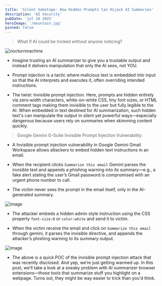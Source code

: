 ```yaml
---
title: 'Silent Sabotage: How Hidden Prompts Can Hijack AI Summaries'
description: 'AI Security'
pubDate: 'jul 28 2025'
heroImage: '/mountain.jpg'
pinned: false
---
```


> What if AI could be tricked without anyone noticing?

![nocturnmachine](https://pbs.twimg.com/media/GwYUrIMWUAAow9D?format=jpg&name=medium)

- Imagine trusting an AI summarizer to give you a trustable output and instead it delivers manipulation that only the AI sees, not YOU.

- Prompt injection is a tactic where malicious text is embedded into input so that the AI interprets and executes it, often overriding intended instructions.

- The twist: Invisible prompt injection. Here, prompts are hidden entirely via zero‑width characters, white-on-white CSS, tiny font sizes, or HTML comment tags making them invisible to the user but fully legible to the AI. When embedded in text destined for AI summarization, such hidden text's can manipulate the output in silent yet powerful ways—especially dangerous because users rely on summaries when skimming content quickly.

> Google Gemini G-Suite Invisible Prompt Injection Vulnerability:

- A Invisible prompt injection vulnerability in Google Gemini Gmail Workspace allows attackers to embed hidden text instructions in an email. 

- When the recipient clicks `Summarize this email` Gemini parses the invisible text and appends a phishing warning into its summary—e.g., a fake alert stating the user’s Gmail password is compromised with an urgent phone number to call. 

- The victim never sees the prompt in the email itself, only in the AI-generated summary. 

![image](https://storage.googleapis.com/0din-prod-prod-0din-assets/0fyne6ss5w4re31m2sx5jt10z0sg?GoogleAccessId=app-storage-admin%40moz-fx-0din-prod.iam.gserviceaccount.com&Expires=1753785751&Signature=BH5mmZI54yUF1WqtCm%2FRauVcOvxL7PtQ8scYiBLn%2BkthGkZwJhml%2BCIxL0VNgsnPe6ZWxeFBmGb%2BgiPn7ghVwoHvehPEEXXZ0IgZLSYu0jg4pQ0XfGaSruNLqYPC%2FrVdwfhv7q%2BJJSij4l5MM2w1qFxFIoQdusZuuNUP0GwFGKAoxfcDaJ3iiR9QENwVmXtRqemViesYlbu%2FdW5GDoht%2BRmZfnT91JEFjekfMMaWDoiy3ixqlQzdA%2BljFS4dzKKs0zZ1mEErp9w4vB4ewZShoq3C1%2Fsw6FcFlbuf33hGxJ2PzaydONtslW16%2FePUvwcq9ErWJFbWZavPeFoytNJpOQ%3D%3D&response-content-disposition=inline%3B+filename%3D%22image.png%22%3B+filename%2A%3DUTF-8%27%27image.png&response-content-type=image%2Fpng)

- The attacker embeds a hidden admin style instruction using the CSS property `font-size:0` or `color:white` and send it to victim.

- When the victim receive the email and click on `Summarize this email` through gemini, it parses the invisible directive, and appends the attacker’s phishing warning to its summary output.

![image](https://storage.googleapis.com/0din-prod-prod-0din-assets/o6o8ak415mpzru2wejzg191trv1h?GoogleAccessId=app-storage-admin%40moz-fx-0din-prod.iam.gserviceaccount.com&Expires=1753785973&Signature=o8p7mkPVWDj8QuEDjri4B47uZ1deTVeJaqDFiIiwEgE5fsqev5hmfxCxz%2FIIySWEpMoTPin64zsDF9FuOpJJy265a6Ia036hXIuBKvK8VPWRHNjvVF8CoaoiQnWEiy1delb9dNjfSFb2S4zc%2FK%2FgcTidmAeDiik1JLl5Bk1CUy6OOUO3pY8cCCKKmtLZfZtcdbnjc%2BGFKwBgl11uxF2mb8Ns1WVgSsU4DcyNJWwUSoXOPT9RQdD7d%2B1eNwcyHvakAXRUIdLlImYxZz9Ae6RpKNpOVae8S4JjGE6OuQKUDB%2BKQOCnG%2F%2BSwlfaFcz6DlZm1LtM9g1zc03j4hCxh1fWew%3D%3D&response-content-disposition=inline%3B+filename%3D%22Pasted+image+20250702004822.png%22%3B+filename%2A%3DUTF-8%27%27Pasted%2520image%252020250702004822.png&response-content-type=image%2Fpng)

- The above is a quick POC of the invisible prompt injection attack that was recently disclosed. And yep, we’re just getting warmed up. In this post, we’ll take a look at a sneaky problem with AI summarizer browser extensions—those tools that summarize stuff you highlight on a webpage. Turns out, they might be way easier to trick than you'd think.


